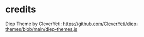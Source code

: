 # credits

Diep Theme by CleverYeti: https://github.com/CleverYeti/diep-themes/blob/main/diep-themes.js
